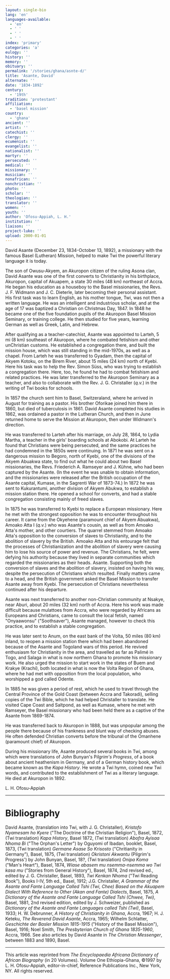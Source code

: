 ```yaml
---
layout: single-bio
lang: 'en'
languages-available:
  - 'en'
  - ' '
  - ' '
  - ' '
index: 'primary'
categories: 'a'
eulogy: ''
history: ''
memory: ''
obituary: ''
permalink: '/stories/ghana/asnte-d/'
title: 'Asante, David'
alternate: ''
date: '1834-1892'
century:
  - '19th'
tradition: 'protestant'
affiliation:
  - 'basel mission'
country:
  - 'ghana'
ancient: ''
artist: ''
catechist: ''
clergy: ''
ecumenist: ''
evangelist: ''
nationalist: ''
martyr: ''
persecuted: ''
medical: ''
missionary: ''
musician: ''
nonafrican: ''
nonchristian: ''
photo: ''
scholar: ''
theologian: ''
translator: ''
women: ''
youth: ''
author: 'Ofosu-Appiah, L. H.'
institution: ''
liaison: ''
project-luke: ''
upload: 2000-01-01
---
```



David Asante (December 23, 1834-October 13, 1892), a missionary with the famous Basel (Lutheran) Mission, helped to make Twi the powerful literary language it is today.

The son of Owusu-Akyem, an Akuropon citizen of the ruling Asona clan, David Asante was one of the first converts to Christianity in his birthplace, Akuropon, capital of Akuapem, a state 30 miles (48 km) northeast of Accra. He began his education as a houseboy to the Basel missionaries, the Revs. J. F. Widmann and J. C. Dieterle, later becoming their personal assistant. His first task was to learn English, as his mother tongue, Twi, was not then a written language. He was an intelligent and industrious scholar, and at the age of 17 was baptized a Christian on Christmas Day, 1847. In 1848 he became one of the five foundation pupils of the Akuropon Basel Mission Seminary, or training college. He then studied for five years, learning German as well as Greek, Latin, and Hebrew.

After qualifying as a teacher-catechist, Asante was appointed to Larteh, 5 mi (8 km) southeast of Akuropon, where he combated fetishism and other unChristian customs. He established a congregation there, and built the mission house, which was still standing in the mid-1970s, as well as a chapel. From Larteh he was transferred to Gyadam, then the capital of Akyem Kotoku, on the Birem River, about 15 miles (24 km) north of Kyebi. Here his task was to help the Rev. Simon Süss, who was trying to establish a congregation there. Here, too, he found he had to combat fetishism and related practices. He was later transferred to the Akuropon Seminary as a teacher, and also to collaborate with the Rev. J. G. Christaller (*q.v.*) in the writing of Twi books for schools.

In 1857 the church sent him to Basel, Switzeraland, where he arrived in August for training as a pastor. His brother Oforikae joined him there in 1860, but died of tuberculosis in 1861. David Asante completed his studies in 1862, was ordained a pastor in the Lutheran Church, and then in June returned home to serve the Mission at Akuropon, then under Widmann's direction.

He was transferred to Larteh after his marriage, on July 28, 1864, to Lydia Martha, a teacher in the girls' boarding schools at Abokobi. At Larteh he found that Christians were being persecuted, and the same practices he had condemned in the 1850s were continuing. In 1871 he was sent on a dangerous mission to Begoro, north of Kyebi, one of the divisions of the Akyem Abuakwa state, to find out what he could about two Basel missionaries, the Revs. Friederich A. Ramseyer and J. Kühne, who had been captured by the Asante. (In the event he was unable to obtain information, and the missionaries were released after the British occupation of the Asante capital, Kumase, in the Sagrenti War of 1873-74.) In 1872 he was sent to Kukurantumi, another division of Akyem Abukwa, to establish a mission station there. He opened a school for converts, and had a stable congregation consisting mainly of freed slaves.

In 1875 he was transferred to Kyebi to replace a European missionary. Here he met with the strongest opposition he was to encounter throughout his career. It came from the Okyehene (paramount chief of Akyem Abuakwa), Amoako Atta I (*q.v.*) who was Asante's cousin, as well as from Amoako Atta's mother, and other courtiers. The quarrel stemmed from Amoako Atta's opposition to the conversion of slaves to Christianity, and to the abolition of slavery by the British. Amoako Atta and his entourage felt that the processes of Christianization and the abolition of slavery were causing him to lose his source of power and revenue. The Christians, he felt, were defying his authority because they lived in separate communities which regarded the missionaries as their heads. Asante. Supporting both the conversion of slaves and the abolition of slavery, insisted on having his way, despite the persecution of Christians which resulted. Finally matters came to a head, and the British government asked the Basel Mission to transfer Asante away from Kyebi. The persecution of Christians nevertheless continued after his departure.

Asante was next transferred to another non-Christian community at Nsakye, near Aburi, about 20 miles (32 km) north of Accra. Here his work was made difficult because mulattoes from Accra, who were regarded by Africans as Europeans and Christians, came to consult the local fetish, named "Onyaawonsu" ("Soothsaver"), Asante managed, however to check this practice, and to establish a stable congregation.

He was later sent to Anum, on the east bank of the Volta, 50 miles (80 km) inland, to reopen a mission station there which had been abandoned because of the Asante and Togoland wars of this period. He revived enthusiasm for Christianity in the area, and travelled as far as Palimé in Togo, and Salaga in what is now northern Ghana to promote his missionary work. He also urged the mission to start work in the states of Buem and Krakye (Krachi), both located in what is now the Volta Region of Ghana, where he had met with opposition from the local population, who worshipped a god called Odente.

In 1885 he was given a period of rest, which he used to travel through the Central Province of the Gold Coast (between Accra and Takoradi), selling copies of the Twi Bible, which he had helped Christaller to translate. He visited Cape Coast and Saltpond, as well as Kumase, where he met with Ramseyer, the Basel missionary who had been held there as a captive of the Asante from 1869-1874.

He was transferred back to Akuropon in 1888, but was unpopular among the people there because of his frankness and blunt way of checking abuses. He often defended Christian converts before the tribunal of the Omanhene (paramount chief) of Akuropon.

During his missionary life, Asante produced several books in Twi, among which were translations of John Bunyan's P*ilgrim's Progress*, of a book about ancient heathenism in Germany, and of a German history book, which became known as the *Kapa History*. He wrote a Twi hymn, coined new Twi words, and contributed to the establishment of Twi as a literary language. He died at Akuropon in 1892.

L. H. Ofosu-Appiah

---

# Bibliography

David Asante, (translation into Twi, with J. G. Christaller), *Kristofo Nyamesam ho Kyere* ("The Doctrine of the Christian Religion"), Basel, 1872, (Twi translation) *Kapa History*, Basel 1872, (Twi translation) *Abofra Ayisaa Nhoma Bi* ("The Orphan's Letter") by Oguyomi of Ibadan, booklet, Basel, 1873, (Twi translation) *Germane Asase So Krisosto* ("Chritianity in Germany"), Basel, 1875, (Twi translation) *Okristoni Akwantu* (Pilgrim's Progress') by John Bunyan, Basel, 18?, (Twi translation) *Onipa Koma* ("Man's Heart"), Basel, 1874, *Wiase abasem mu nsemma-nsemma wo Twi kasa mu* ("Stories from General History"), Basel, 1874, 2nd revised ed., edited by J. G. Christaller, Basel, 1893, *Twi Kenkan Nhoma* ("Twi Reading Book"), Books I-IV, 5th ed., Basel, 1912; J.G. Christaller, *A Grammar of the Asante and Fante Language Called Tshi (Twi, Chee) Based on the Akuapem Dialect With Reference to Other (Akan and Fante) Dialects*, Basel, 1875, *A Dictionary of the Asante and Fante Language Called Tshi (Chwee, Twi)*, Basel, 1881, 2nd revised edition, edited by J. Schweizer, published as *Dictionary of the Asante and Fante Languages called Tshi (Twi)*, Basel, 1933; H. W. Debrunner, *A History of Christianity in Ghana*, Accra, 1967; H. J. Keteku, *The Reverend David Asante*, Accra, 1965; Wilhelm Schlatter, *Geschichte der Basler Mission 1815-1915* ("History of the Basel Mission"), Basel, 1916; Noel Smith, *The Presbyterian Church of Ghana 1835-1960*, Accra, 1966. See also articles by David Asante in *The Christian Messenger*, between 1883 and 1890, Basel.

---

This article was reprinted from *The Encyclopaedia Africana Dictionary of African Biography* (in 20 Volumes). Volume One Ethiopia-Ghana, &copy;1997 by L. H. Ofosu-Appiah, editor-in-chief, Reference Publications Inc., New York, NY. All rights reserved.